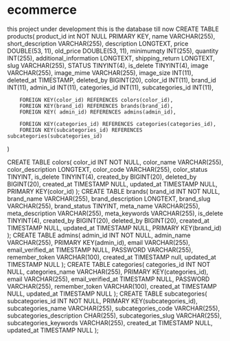 # ecommerce
this project under development 
this is the database till now
CREATE TABLE products(
    product_id int NOT NULL PRIMARY KEY,
    name VARCHAR(255), 
    short_description VARCHAR(255), 
    description LONGTEXT, 
    price DOUBLE(53, 11),
    old_price DOUBLE(53, 11), 
    minimumqty INT(255), 
    quantity INT(255), 
    additional_information LONGTEXT,
    shipping_return LONGTEXT,
    slug VARCHAR(255),
    STATUS TINYINT(4),
    is_delete TINYINT(4),
        image VARCHAR(255),
        image_mime VARCHAR(255),
        image_size INT(11),
        deleted_at TIMESTAMP,
        deleted_by BIGINT(20),
        color_id INT(11),
        brand_id INT(11),
        admin_id INT(11),
        categories_id INT(11),
        subcategories_id INT(11),
   
        FOREIGN KEY(color_id) REFERENCES colors(color_id),
        FOREIGN KEY(brand_id) REFERENCES brands(brand_id),
        FOREIGN KEY( admin_id) REFERENCES admins(admin_id),
        
        FOREIGN KEY(categories_id) REFERENCES categories(categories_id),
        FOREIGN KEY(subcategories_id) REFERENCES subcategories(subcategories_id)
)


CREATE TABLE colors(
    color_id INT NOT NULL,
    color_name VARCHAR(255),
    color_description LONGTEXT,
    color_code VARCHAR(255),
    color_status TINYINT,
    is_delete TINYINT(4),
    created_by BIGINT(20),
    deleted_by BIGINT(20),
    created_at TIMESTAMP NULL,
    updated_at TIMESTAMP NULL,
    PRIMARY KEY(color_id)
); CREATE TABLE brands(
    brand_id INT NOT NULL,
    brand_name VARCHAR(255),
    brand_description LONGTEXT,
    brand_slug VARCHAR(255),
    brand_status TINYINT,
    meta_name VARCHAR(255),
    meta_description VARCHAR(255),
    meta_keywords VARCHAR(255),
    is_delete TINYINT(4),
    created_by BIGINT(20),
    deleted_by BIGINT(20),
    created_at TIMESTAMP NULL,
    updated_at TIMESTAMP NULL,
    PRIMARY KEY(brand_id)
); CREATE TABLE admins(
    admin_id INT NOT NULL,
    admin_name VARCHAR(255),
    PRIMARY KEY(admin_id),
    email VARCHAR(255),
    email_verified_at TIMESTAMP NULL,
    PASSWORD VARCHAR(255),
    remember_token VARCHAR(100),
    created_at TIMESTAMP null,
    updated_at TIMESTAMP NULL
); CREATE TABLE categories(
    categories_id INT NOT NULL,
    categories_name VARCHAR(255),
    PRIMARY KEY(categories_id),
    email VARCHAR(255),
    email_verified_at TIMESTAMP NULL,
    PASSWORD VARCHAR(255),
    remember_token VARCHAR(100),
    created_at TIMESTAMP NULL,
    updated_at TIMESTAMP NULL
); CREATE TABLE subcategories(
    subcategories_id INT NOT NULL,
    PRIMARY KEY(subcategories_id),
    subcategories_name VARCHAR(255),
    subcategories_code VARCHAR(255),
    subcategories_description CHAR(255),
    subcategories_slug VARCHAR(255),
    subcategories_keywords VARCHAR(255),
    created_at TIMESTAMP NULL,
    updated_at TIMESTAMP NULL
);
